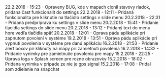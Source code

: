 22.2.2018 - 15:23 - Opraveny BUG, kde v mapach clonil stavovy riadok, pridana čast funkcionalit do settings
22.2.2018 - 12:11 - Pridaná funkcionalita pre kliknutie na tlačidlo settings v slide menu
20.2.2018 - 22:31 - Pridaná predpríprava ku settings v slide menu
20.2.2018 - 15:41 - Pridanie tlacidla settings do slide menu
20.2.2018 - 13:12 - Pridaný text do menu hore vedľa tlačidla späť
20.2.2018 - 12:01 - Oprava pádu aplikácie pri zapnutom povolení v systéme
19.2.2018 - 13:51 - Oprava pádu aplikácie pri vypnutí povolenia v systéme pre danú aplikáciu
16.2.2018 - 21:53 - Pridanie alert boxov pri kliknuty na mapy pri zamietnuti povolenia
16.2.2018 - 14:32 - Pridanie vynimky pre zamietnutie povolenia pre mapy
15.2.2018 - 22:25 - Uprava loga v Splash screen pre rozne obrazovky
15.2.2018 - 18:02 - Pridana vynimka v pripade ze nie je gps signal
15.2.2018 - 17:08 - Pridal som zdielanie na snapchat